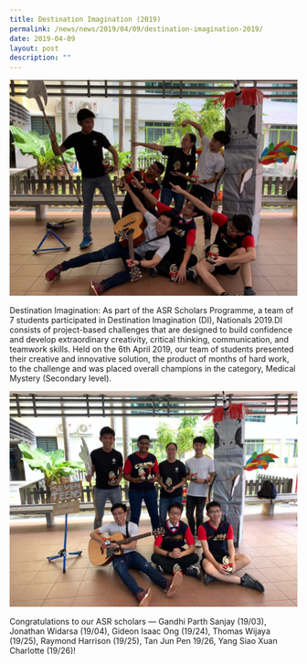 ```yaml
---
title: Destination Imagination (2019)
permalink: /news/news/2019/04/09/destination-imagination-2019/
date: 2019-04-09
layout: post
description: ""
---
```

![](/images/Destination%20Imagination-Loh-Han-Loong-1024x768.jpg)

Destination Imagination: As part of the ASR Scholars Programme, a team of 7 students participated in Destination Imagination (DI), Nationals 2019.DI consists of project-based challenges that are designed to build confidence and develop extraordinary creativity, critical thinking, communication, and teamwork skills. Held on the 6th April 2019, our team of students presented their creative and innovative solution, the product of months of hard work, to the challenge and was placed overall champions in the category, Medical Mystery (Secondary level).

![](/images/Destination%20Imagination%202-Loh-Han-Loong-1024x768.jpg)

Congratulations to our ASR scholars — Gandhi Parth Sanjay (19/03), Jonathan Widarsa (19/04), Gideon Isaac Ong (19/24), Thomas Wijaya (19/25), Raymond Harrison (19/25), Tan Jun Pen 19/26, Yang Siao Xuan Charlotte (19/26)!